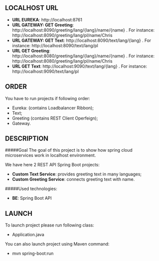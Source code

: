 LOCALHOST URL
-------------

* **URL EUREKA**: http://localhost:8761
* **URL GATEWAY: GET Greeting**: http://localhost:8090/greeting/lang/{lang}/name/{name} . For instance: http://localhost:8090/greeting/lang/pl/name/Chris 
* **URL GATEWAY: GET Text**: http://localhost:8090/text/lang/{lang} . For instance: http://localhost:8090/text/lang/pl
* **URL GET Greeting**: http://localhost:8080/greeting/lang/{lang}/name/{name} . For instance: http://localhost:8080/greeting/lang/pl/name/Chris 
* **URL GET Text**: http://localhost:9090/text/lang/{lang} . For instance: http://localhost:9090/text/lang/pl

ORDER
-----

You have to run projects if following order:
- Eureka: (contains Loadbalancer Ribbon);
- Text;
- Greeting (contains REST Client Operfeign);
- Gateway.


DESCRIPTION
-----------

#####Goal
The goal of this project is to show how spring cloud microservices work in localhost environment.

We have here 2 REST API Spring Boot projects:
* **Custom Text Service**: provides greeting text in many languages;
* **Custom Greeting Service**: connects greeting text with name.

#####Used technologies:
* **BE**: Spring Boot API


LAUNCH
------

To launch project please run following class: 
* Application.java

You can also launch project using Maven command:
* mvn spring-boot:run